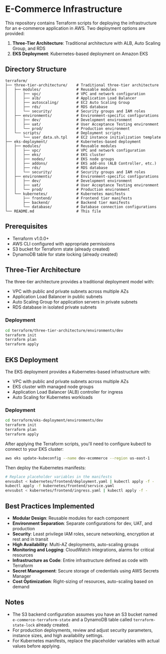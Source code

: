 # E-Commerce Infrastructure

This repository contains Terraform scripts for deploying the infrastructure for an e-commerce application in AWS. Two deployment options are provided:

1. **Three-Tier Architecture**: Traditional architecture with ALB, Auto Scaling Group, and RDS
2. **EKS Deployment**: Kubernetes-based deployment on Amazon EKS

## Directory Structure

```
terraform/
├── three-tier-architecture/    # Traditional three-tier architecture
│   ├── modules/                # Reusable modules
│   │   ├── vpc/                # VPC and network configuration
│   │   ├── alb/                # Application Load Balancer
│   │   ├── autoscaling/        # EC2 Auto Scaling Group
│   │   ├── rds/                # RDS database
│   │   └── security/           # Security groups and IAM roles
│   ├── environments/           # Environment-specific configurations
│   │   ├── dev/                # Development environment
│   │   ├── uat/                # User Acceptance Testing environment
│   │   └── prod/               # Production environment
│   └── scripts/                # Deployment scripts
│       └── user_data.sh.tpl    # EC2 instance initialization template
├── eks-deployment/             # Kubernetes-based deployment
│   ├── modules/                # Reusable modules
│   │   ├── vpc/                # VPC and network configuration
│   │   ├── eks/                # EKS cluster
│   │   ├── nodes/              # EKS node groups
│   │   ├── addons/             # EKS add-ons (ALB Controller, etc.)
│   │   ├── rds/                # RDS database
│   │   └── security/           # Security groups and IAM roles
│   ├── environments/           # Environment-specific configurations
│   │   ├── dev/                # Development environment
│   │   ├── uat/                # User Acceptance Testing environment
│   │   └── prod/               # Production environment
│   └── kubernetes/             # Kubernetes manifests
│       ├── frontend/           # Frontend tier manifests
│       ├── backend/            # Backend tier manifests
│       └── database/           # Database connection configurations
└── README.md                   # This file
```

## Prerequisites

- Terraform v1.0.0+
- AWS CLI configured with appropriate permissions
- S3 bucket for Terraform state (already created)
- DynamoDB table for state locking (already created)

## Three-Tier Architecture

The three-tier architecture provides a traditional deployment model with:

- VPC with public and private subnets across multiple AZs
- Application Load Balancer in public subnets
- Auto Scaling Group for application servers in private subnets
- RDS database in isolated private subnets

### Deployment

```bash
cd terraform/three-tier-architecture/environments/dev
terraform init
terraform plan
terraform apply
```

## EKS Deployment

The EKS deployment provides a Kubernetes-based infrastructure with:

- VPC with public and private subnets across multiple AZs
- EKS cluster with managed node groups
- Application Load Balancer (ALB) controller for ingress
- Auto Scaling for Kubernetes workloads

### Deployment

```bash
cd terraform/eks-deployment/environments/dev
terraform init
terraform plan
terraform apply
```

After applying the Terraform scripts, you'll need to configure kubectl to connect to your EKS cluster:

```bash
aws eks update-kubeconfig --name dev-ecommerce --region us-east-1
```

Then deploy the Kubernetes manifests:

```bash
# Replace placeholder variables in the manifests
envsubst < kubernetes/frontend/deployment.yaml | kubectl apply -f -
kubectl apply -f kubernetes/frontend/service.yaml
envsubst < kubernetes/frontend/ingress.yaml | kubectl apply -f -
```

## Best Practices Implemented

- **Modular Design**: Reusable modules for each component
- **Environment Separation**: Separate configurations for dev, UAT, and production
- **Security**: Least privilege IAM roles, secure networking, encryption at rest and in transit
- **High Availability**: Multi-AZ deployments, auto-scaling groups
- **Monitoring and Logging**: CloudWatch integrations, alarms for critical resources
- **Infrastructure as Code**: Entire infrastructure defined as code with Terraform
- **Secret Management**: Secure storage of credentials using AWS Secrets Manager
- **Cost Optimization**: Right-sizing of resources, auto-scaling based on demand

## Notes

- The S3 backend configuration assumes you have an S3 bucket named `e-commerce-terraform-state` and a DynamoDB table called `terraform-state-lock` already created.
- For production deployments, review and adjust security parameters, instance sizes, and high availability settings.
- For Kubernetes manifests, replace the placeholder variables with actual values before applying. 